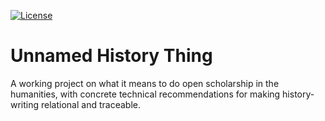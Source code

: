 [![License](https://img.shields.io/badge/License-CC--BY--SA--4.0-orange?logo=creativecommons&logoColor=white&style=flat.svg)](https://creativecommons.org/licenses/by-sa/4.0/)

# Unnamed History Thing
 A working project on what it means to do open scholarship in the humanities, with concrete technical recommendations for making history-writing relational and traceable.

